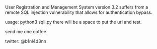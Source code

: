 User Registration and Management System version 3.2 suffers from a remote SQL injection vulnerability that allows for authentication bypass.

usage: python3 sqli.py
there will be a space to put the url and test.


send me one coffee.

twitter: @b1nl4d3nn
